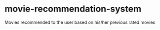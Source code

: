 # movie-recommendation-system
Movies recommended to the user based on his/her previous rated movies
